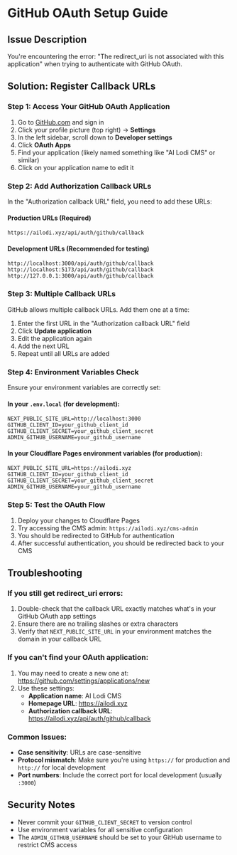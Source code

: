 # GitHub OAuth Setup Guide

## Issue Description
You're encountering the error: "The redirect_uri is not associated with this application" when trying to authenticate with GitHub OAuth.

## Solution: Register Callback URLs

### Step 1: Access Your GitHub OAuth Application
1. Go to [GitHub.com](https://github.com) and sign in
2. Click your profile picture (top right) → **Settings**
3. In the left sidebar, scroll down to **Developer settings**
4. Click **OAuth Apps**
5. Find your application (likely named something like "AI Lodi CMS" or similar)
6. Click on your application name to edit it

### Step 2: Add Authorization Callback URLs
In the "Authorization callback URL" field, you need to add these URLs:

#### Production URLs (Required)
```
https://ailodi.xyz/api/auth/github/callback
```

#### Development URLs (Recommended for testing)
```
http://localhost:3000/api/auth/github/callback
http://localhost:5173/api/auth/github/callback
http://127.0.0.1:3000/api/auth/github/callback
```

### Step 3: Multiple Callback URLs
GitHub allows multiple callback URLs. Add them one at a time:

1. Enter the first URL in the "Authorization callback URL" field
2. Click **Update application**
3. Edit the application again
4. Add the next URL
5. Repeat until all URLs are added

### Step 4: Environment Variables Check
Ensure your environment variables are correctly set:

#### In your `.env.local` (for development):
```env
NEXT_PUBLIC_SITE_URL=http://localhost:3000
GITHUB_CLIENT_ID=your_github_client_id
GITHUB_CLIENT_SECRET=your_github_client_secret
ADMIN_GITHUB_USERNAME=your_github_username
```

#### In your Cloudflare Pages environment variables (for production):
```env
NEXT_PUBLIC_SITE_URL=https://ailodi.xyz
GITHUB_CLIENT_ID=your_github_client_id
GITHUB_CLIENT_SECRET=your_github_client_secret
ADMIN_GITHUB_USERNAME=your_github_username
```

### Step 5: Test the OAuth Flow
1. Deploy your changes to Cloudflare Pages
2. Try accessing the CMS admin: `https://ailodi.xyz/cms-admin`
3. You should be redirected to GitHub for authentication
4. After successful authentication, you should be redirected back to your CMS

## Troubleshooting

### If you still get redirect_uri errors:
1. Double-check that the callback URL exactly matches what's in your GitHub OAuth app settings
2. Ensure there are no trailing slashes or extra characters
3. Verify that `NEXT_PUBLIC_SITE_URL` in your environment matches the domain in your callback URL

### If you can't find your OAuth application:
1. You may need to create a new one at: https://github.com/settings/applications/new
2. Use these settings:
   - **Application name**: AI Lodi CMS
   - **Homepage URL**: https://ailodi.xyz
   - **Authorization callback URL**: https://ailodi.xyz/api/auth/github/callback

### Common Issues:
- **Case sensitivity**: URLs are case-sensitive
- **Protocol mismatch**: Make sure you're using `https://` for production and `http://` for local development
- **Port numbers**: Include the correct port for local development (usually `:3000`)

## Security Notes
- Never commit your `GITHUB_CLIENT_SECRET` to version control
- Use environment variables for all sensitive configuration
- The `ADMIN_GITHUB_USERNAME` should be set to your GitHub username to restrict CMS access
